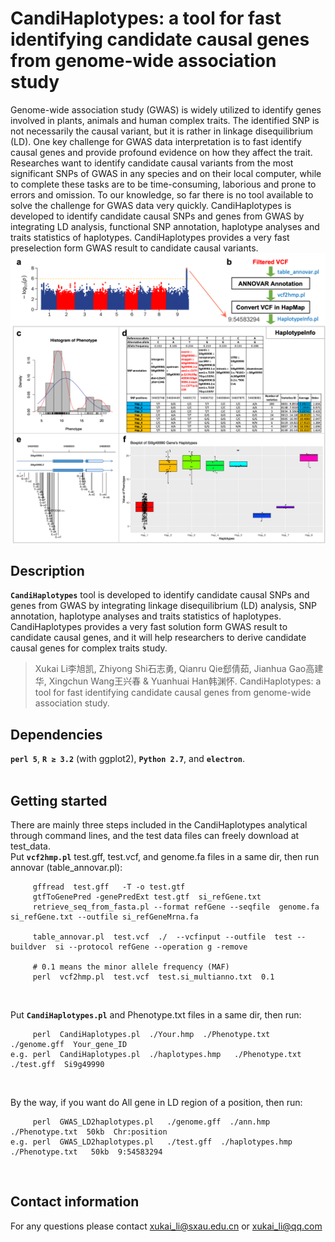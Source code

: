 # CandiHaplotypes: a tool for fast identifying candidate causal genes from genome-wide association study
Genome-wide association study (GWAS) is widely utilized to identify genes involved in plants, animals and human complex traits. The identified SNP is not necessarily the causal variant, but it is rather in linkage disequilibrium (LD). One key challenge for GWAS data interpretation is to fast identify causal genes and provide profound evidence on how they affect the trait. Researches want to identify candidate causal variants from the most significant SNPs of GWAS in any species and on their local computer, while to complete these tasks are to be time-consuming, laborious and prone to errors and omission. To our knowledge, so far there is no tool available to solve the challenge for GWAS data very quickly. CandiHaplotypes is developed to identify candidate causal SNPs and genes from GWAS by integrating LD analysis, functional SNP annotation, haplotype analyses and traits statistics of haplotypes. CandiHaplotypes provides a very fast preselection form GWAS result to candidate causal variants.</br>
![+](CandiHaplotypes.png)

## Description
__`CandiHaplotypes`__ tool is developed to identify candidate causal SNPs and genes from GWAS by integrating linkage disequilibrium (LD) analysis, SNP annotation, haplotype analyses and traits statistics of haplotypes. CandiHaplotypes provides a very fast solution form GWAS result to candidate causal genes, and it will help researchers to derive candidate causal genes for complex traits study.</br>

> Xukai Li李旭凯, Zhiyong Shi石志勇, Qianru Qie郄倩茹, Jianhua Gao高建华, Xingchun Wang王兴春 & Yuanhuai Han韩渊怀. CandiHaplotypes: a tool for fast identifying candidate causal genes from genome-wide association study.</br>

## Dependencies
__`perl 5`__, __`R ≥ 3.2`__ (with ggplot2), __`Python 2.7`__, and __`electron`__. </br></br>

## Getting started
There are mainly three steps included in the CandiHaplotypes analytical through command lines, and the test data files can freely download at test_data.</br>
Put __`vcf2hmp.pl`__  test.gff, test.vcf, and genome.fa files in a same dir, then run annovar (table_annovar.pl):</br>
```
     gffread  test.gff   -T -o test.gtf
     gtfToGenePred -genePredExt test.gtf  si_refGene.txt
     retrieve_seq_from_fasta.pl --format refGene --seqfile  genome.fa  si_refGene.txt --outfile si_refGeneMrna.fa
     
     table_annovar.pl  test.vcf  ./  --vcfinput --outfile  test --buildver  si --protocol refGene --operation g -remove
     
     # 0.1 means the minor allele frequency (MAF)
     perl  vcf2hmp.pl  test.vcf  test.si_multianno.txt  0.1
```
</br>

Put __`CandiHaplotypes.pl`__ and Phenotype.txt files in a same dir, then run:</br>
```
     perl  CandiHaplotypes.pl  ./Your.hmp  ./Phenotype.txt  ./genome.gff  Your_gene_ID
e.g. perl  CandiHaplotypes.pl  ./haplotypes.hmp   ./Phenotype.txt  ./test.gff  Si9g49990
```
</br>

By the way, if you want do All gene in LD region of a position, then run:</br>
```
     perl  GWAS_LD2haplotypes.pl   ./genome.gff  ./ann.hmp  ./Phenotype.txt  50kb  Chr:position
e.g. perl  GWAS_LD2haplotypes.pl   ./test.gff  ./haplotypes.hmp   ./Phenotype.txt   50kb  9:54583294
```
</br>

## Contact information
For any questions please contact xukai_li@sxau.edu.cn or xukai_li@qq.com</br>
